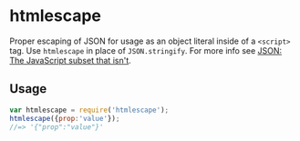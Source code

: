 # htmlescape

Proper escaping of JSON for usage as an object literal inside of a `<script>` tag. Use `htmlescape` in place of `JSON.stringify`. For more info see [JSON: The JavaScript subset that isn't](http://timelessrepo.com/json-isnt-a-javascript-subset).

## Usage

```js
var htmlescape = require('htmlescape');
htmlescape({prop:'value'});
//=> '{"prop":"value"}'
```
